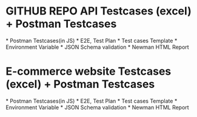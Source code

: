 <h1>GITHUB REPO API Testcases (excel) + Postman Testcases</h1>
* Postman Testcases(in JS)
* E2E, Test Plan
* Test cases Template
* Environment Variable
* JSON Schema validation
* Newman HTML Report

<h1>E-commerce website Testcases (excel) + Postman Testcases</h1>
* Postman Testcases(in JS)
* E2E, Test Plan
* Test cases Template
* Environment Variable
* JSON Schema validation
* Newman HTML Report
